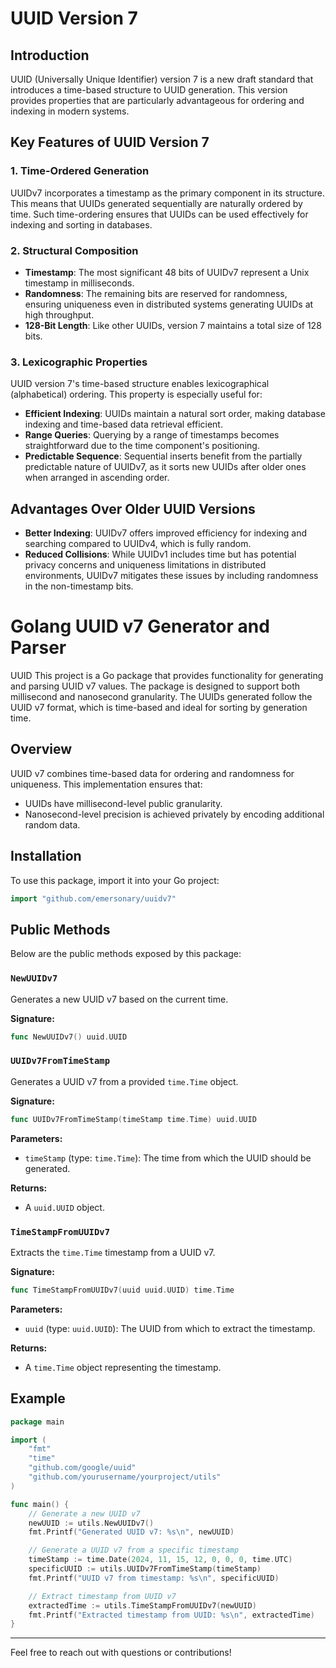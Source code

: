 # UUID Version 7

## Introduction
UUID (Universally Unique Identifier) version 7 is a new draft standard that introduces a time-based structure to UUID generation. This version provides properties that are particularly advantageous for ordering and indexing in modern systems.

## Key Features of UUID Version 7

### 1. Time-Ordered Generation
UUIDv7 incorporates a timestamp as the primary component in its structure. This means that UUIDs generated sequentially are naturally ordered by time. Such time-ordering ensures that UUIDs can be used effectively for indexing and sorting in databases.

### 2. Structural Composition
- **Timestamp**: The most significant 48 bits of UUIDv7 represent a Unix timestamp in milliseconds.
- **Randomness**: The remaining bits are reserved for randomness, ensuring uniqueness even in distributed systems generating UUIDs at high throughput.
- **128-Bit Length**: Like other UUIDs, version 7 maintains a total size of 128 bits.

### 3. Lexicographic Properties
UUID version 7's time-based structure enables lexicographical (alphabetical) ordering. This property is especially useful for:
- **Efficient Indexing**: UUIDs maintain a natural sort order, making database indexing and time-based data retrieval efficient.
- **Range Queries**: Querying by a range of timestamps becomes straightforward due to the time component's positioning.
- **Predictable Sequence**: Sequential inserts benefit from the partially predictable nature of UUIDv7, as it sorts new UUIDs after older ones when arranged in ascending order.

## Advantages Over Older UUID Versions
- **Better Indexing**: UUIDv7 offers improved efficiency for indexing and searching compared to UUIDv4, which is fully random.
- **Reduced Collisions**: While UUIDv1 includes time but has potential privacy concerns and uniqueness limitations in distributed environments, UUIDv7 mitigates these issues by including randomness in the non-timestamp bits.

# Golang UUID v7 Generator and Parser

UUID 
This project is a Go package that provides functionality for generating and parsing UUID v7 values. The package is designed to support both millisecond and nanosecond granularity. The UUIDs generated follow the UUID v7 format, which is time-based and ideal for sorting by generation time.

## Overview
UUID v7 combines time-based data for ordering and randomness for uniqueness. This implementation ensures that:
- UUIDs have millisecond-level public granularity.
- Nanosecond-level precision is achieved privately by encoding additional random data.

## Installation
To use this package, import it into your Go project:

```go
import "github.com/emersonary/uuidv7"
```

## Public Methods
Below are the public methods exposed by this package:

### `NewUUIDv7`
Generates a new UUID v7 based on the current time.

**Signature:**
```go
func NewUUIDv7() uuid.UUID
```

### `UUIDv7FromTimeStamp`
Generates a UUID v7 from a provided `time.Time` object.

**Signature:**
```go
func UUIDv7FromTimeStamp(timeStamp time.Time) uuid.UUID
```

**Parameters:**
- `timeStamp` (type: `time.Time`): The time from which the UUID should be generated.

**Returns:**
- A `uuid.UUID` object.

### `TimeStampFromUUIDv7`
Extracts the `time.Time` timestamp from a UUID v7.

**Signature:**
```go
func TimeStampFromUUIDv7(uuid uuid.UUID) time.Time
```

**Parameters:**
- `uuid` (type: `uuid.UUID`): The UUID from which to extract the timestamp.

**Returns:**
- A `time.Time` object representing the timestamp.

## Example
```go
package main

import (
	"fmt"
	"time"
	"github.com/google/uuid"
	"github.com/yourusername/yourproject/utils"
)

func main() {
	// Generate a new UUID v7
	newUUID := utils.NewUUIDv7()
	fmt.Printf("Generated UUID v7: %s\n", newUUID)

	// Generate a UUID v7 from a specific timestamp
	timeStamp := time.Date(2024, 11, 15, 12, 0, 0, 0, time.UTC)
	specificUUID := utils.UUIDv7FromTimeStamp(timeStamp)
	fmt.Printf("UUID v7 from timestamp: %s\n", specificUUID)

	// Extract timestamp from UUID v7
	extractedTime := utils.TimeStampFromUUIDv7(newUUID)
	fmt.Printf("Extracted timestamp from UUID: %s\n", extractedTime)
}
```
---
Feel free to reach out with questions or contributions!

